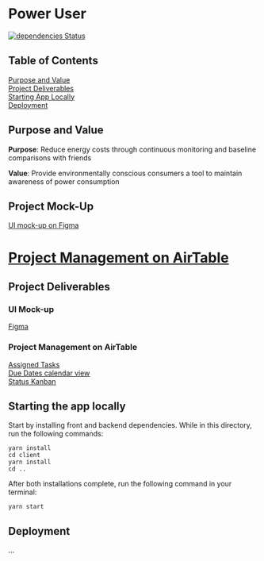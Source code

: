 # Power User

[![dependencies Status](https://david-dm.org/albertyu1027/PowerUser/status.svg)](https://david-dm.org/albertyu1027/PowerUser)

## Table of Contents
[Purpose and Value](#purpose-and-value)<br />
[Project Deliverables](#project-deliverables)<br />
[Starting App Locally](#starting-the-app-locally)<br />
[Deployment](#deployment)<br />

## Purpose and Value

__Purpose__: Reduce energy costs through continuous monitoring and baseline comparisons with friends 

__Value__: Provide environmentally conscious consumers a tool to maintain awareness of power consumption 


## Project Mock-Up

[UI mock-up on Figma](https://www.figma.com/file/G8MpnNnitPiCGptAVdmXiZUz/Power-User)

[Project Management on AirTable](https://airtable.com/shrzxX9mCGg3EONkc/tblQ3GATbXly6c342)
=======
## Project Deliverables

### UI Mock-up
[Figma](https://www.figma.com/file/G8MpnNnitPiCGptAVdmXiZUz/Power-User)

### Project Management on AirTable
[Assigned Tasks](https://airtable.com/shrzxX9mCGg3EONkc/tblQ3GATbXly6c342)<br />
[Due Dates calendar view](https://airtable.com/shrCMTMPGnggWSeEo)<br />
[Status Kanban](https://airtable.com/shrnQGYnws5jOAAsY)


## Starting the app locally

Start by installing front and backend dependencies. While in this directory, run the following commands:

```
yarn install
cd client
yarn install
cd ..
```

After both installations complete, run the following command in your terminal:

```
yarn start

```

## Deployment

...


